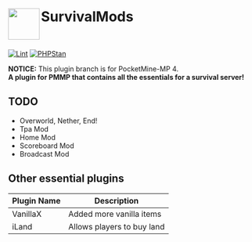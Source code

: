 <h1>SurvivalMods<img src="assets/images/icon.png" height="64" width="64" align="left"></img></h1><br/>

[![Lint](https://poggit.pmmp.io/ci.shield/David-pm-pl/SurvivalMods/SurvivalMods)](https://poggit.pmmp.io/ci/David-pm-pl/SurvivalMods/SurvivalMods)
[![PHPStan](https://github.com/david-pm-pl/SurvivalMods/actions/workflows/main.yml/badge.svg)](https://github.com/david-pm-pl/SurvivalMods/actions/workflows/main.yml/badge.svg)

**NOTICE:** This plugin branch is for PocketMine-MP 4. <br/>
**A plugin for PMMP that contains all the essentials for a survival server!**

## TODO
- Overworld, Nether, End!
- Tpa Mod
- Home Mod
- Scoreboard Mod
- Broadcast Mod

## Other essential plugins

| Plugin Name  | Description |
| ------------- | ----------- |
| VanillaX | Added more vanilla items |
| iLand | Allows players to buy land |
